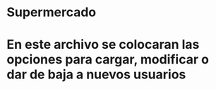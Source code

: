 # Supermercado
# En este archivo se colocaran las opciones para cargar, modificar o dar de baja a nuevos usuarios
